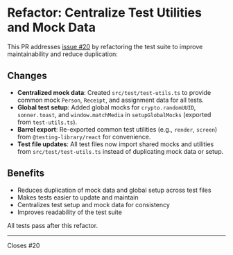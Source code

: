 # Refactor: Centralize Test Utilities and Mock Data

This PR addresses [issue #20](https://github.com/narulaskaran/receipt-splitter/issues/20) by refactoring the test suite to improve maintainability and reduce duplication:

## Changes

- **Centralized mock data**: Created `src/test/test-utils.ts` to provide common mock `Person`, `Receipt`, and assignment data for all tests.
- **Global test setup**: Added global mocks for `crypto.randomUUID`, `sonner.toast`, and `window.matchMedia` in `setupGlobalMocks` (exported from `test-utils.ts`).
- **Barrel export**: Re-exported common test utilities (e.g., `render`, `screen`) from `@testing-library/react` for convenience.
- **Test file updates**: All test files now import shared mocks and utilities from `src/test/test-utils.ts` instead of duplicating mock data or setup.

## Benefits

- Reduces duplication of mock data and global setup across test files
- Makes tests easier to update and maintain
- Centralizes test setup and mock data for consistency
- Improves readability of the test suite

All tests pass after this refactor.

---

Closes #20

